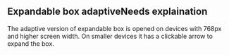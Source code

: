 <h2>Expandable box adaptive<span class="status refactor">Needs explaination</span></h2>

The adaptive version of expandable box is opened on devices with 768px and higher screen width. On smaller devices it has a clickable arrow to expand the box.
